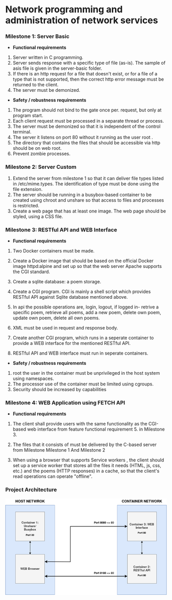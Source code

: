 # Network programming and administration of network services

### Milestone 1: Server Basic
- **Functional requirements**

1. Server written in C programming.
2. Server sends response with a specific type of file (as-is). The sample of asis file is given in the server-basic folder.
3. If there is an http request for a file that doesn't exist, or for a file of a type that is not supported, then the correct http error message must be returned to the client.
4. The server must be demonized.

- **Safety / robustness requirements**

1. The program should not bind to the gate once per. request, but only at program start.
2. Each client request must be processed in a separate thread or process.
3.  The server must be demonized so that it is independent of the control terminal.
4. The server it listens on port 80 without it running as the user root .
5. The directory that contains the files that should be accessible via http should be on web root.
6. Prevent zombie processes.


### Milestone 2: Server Custom

1.  Extend the server from milestone 1 so that it can deliver file types listed in /etc/mime.types. The identification of type must be done using the file extension.
2. The server should be running in a busybox-based container to be created using chroot and unshare so that access to files and processes is restricted.
3. Create a web page that has at least one image. The web page should be styled, using a CSS file.


### Milestone 3: RESTful API and WEB Interface
- **Functional requirements**

1. Two Docker containers must be made.
2. Create a Docker image that should be based on the official Docker image httpd:alpine and  set up so that the web server Apache supports the CGI standard.

3. Create a sqlite database: a poem storage.
4. Create a CGI program. CGI is mainly a shell  script which provides RESTful API against Sqlite database mentioned above.
5. In api the possible operations are, login, logout, if logged in- retrive a specific poem, retrieve all poems, add a new poem, delete own poem, update own poem, delete all own poems. 
6. XML must be used in request and response body. 
7. Create another CGI program, which runs in a seperate container to provide a WEB interface for the mentioned RESTful API.
8. RESTful API and WEB interface must run in seperate containers.


- **Safety / robustness requirements**

1. root the user in the container must be unprivileged in the host system using namespaces.
2. The processor use of the container must be limited using cgroups.
3. Security should be increased by capabilities



### Milestone 4: WEB Application using FETCH API
- **Functional requirements**

1. The client shall provide users with the same functionality as the CGI-based web interface from feature functional requirement 5. in Milestone 3.
2. The files that it consists of must be delivered by the C-based server from Milestone Milestone 1 And Milestone 2

3. When using a browser that supports Service workers , the client should set up a service worker that stores all the files it needs (HTML, js, css, etc.) and the
poems (HTTP responses) in a cache, so that the client's read operations can operate "offline".


### Project Architecture 
![This is an image](/Architecture.png)
